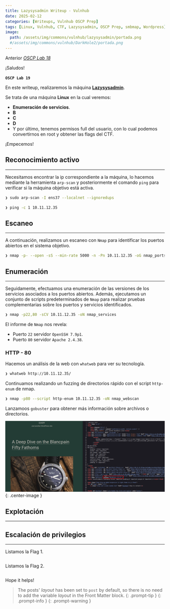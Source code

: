 ```yaml
---
title: Lazysysadmin Writeup - Vulnhub
date: 2025-02-12
categories: [Writeups, Vulnhub OSCP Prep]
tags: [Linux, Vulnhub, CTF, Lazysysadmin, OSCP Prep, smbmap, Wordpress]
image:
  path: /assets/img/commons/vulnhub/lazysysadmin/portada.png
  #/assets/img/commons/vulnhub/DarkHole2/portada.png
---
```


Anterior [*OSCP Lab 18*](https://lvs3c.github.io/posts/OSCP-SickOs1.1/)

¡Saludos!

**`OSCP Lab 19`**

En este writeup, realizaremos la máquina [**Lazysysadmin**](https://www.vulnhub.com/entry/lazysysadmin-1,205/). 

Se trata de una máquina **Linux** en la cual veremos:
- **Enumeración de servicios**.
- **B**
- **C**
- **D**
- Y por último, tenemos permisos full del usuario, con lo cual podemos convertirnos en root y obtener las flags del CTF.

¡Empecemos!

## Reconocimiento activo

---

Necesitamos encontrar la ip correspondiente a la máquina, lo hacemos mediante la herramienta `arp-scan` y posteriormente el comando `ping` para verificar si la máquina objetivo está activa.

```bash
❯ sudo arp-scan -I ens37 --localnet --ignoredups
```

```bash
❯ ping -c 1 10.11.12.35
```

## Escaneo

---

A continuación, realizamos un escaneo con `Nmap` para identificar los puertos abiertos en el sistema objetivo.

```bash
❯ nmap -p- --open -sS --min-rate 5000 -n -Pn 10.11.12.35 -oG nmap_ports
```

## Enumeración

---

Seguidamente, efectuamos una enumeración de las versiones de los servicios asociados a los puertos abiertos. Además, ejecutamos un conjunto de scripts predeterminados de `Nmap` para realizar pruebas complementarias sobre los puertos y servicios identificados.

```bash
❯ nmap -p22,80 -sCV 10.11.12.35 -oN nmap_services

```

El informe de `Nmap` nos revela:
- Puerto `22` servidor `OpenSSH 7.9p1`.
- Puerto `80` servidor `Apache 2.4.38`.


### HTTP - 80

Hacemos un análisis de la web con `whatweb` para ver su tecnología.

```bash
❯ whatweb http://10.11.12.35/
```

Continuamos realizando un fuzzing de directorios rápido con el script `http-enum` de nmap.

```bash
❯ nmap -p80 --script http-enum 10.11.12.35 -oN nmap_webscan

```

Lanzamoos `gobuster` para obtener más información sobre archivos o directorios.

![wordpress](/assets/img/commons/vulnhub/DriftingBlues5/wordpress.png){: .center-image }

## Explotación

---



## Escalación de privilegios

---

Listamos la Flag 1.

```bash

```

Listamos la Flag 2.

```bash

```

Hope it helps!

> The posts' _layout_ has been set to `post` by default, so there is no need to add the variable _layout_ in the Front Matter block.
{: .prompt-tip }
{: .prompt-info }
{: .prompt-warning }